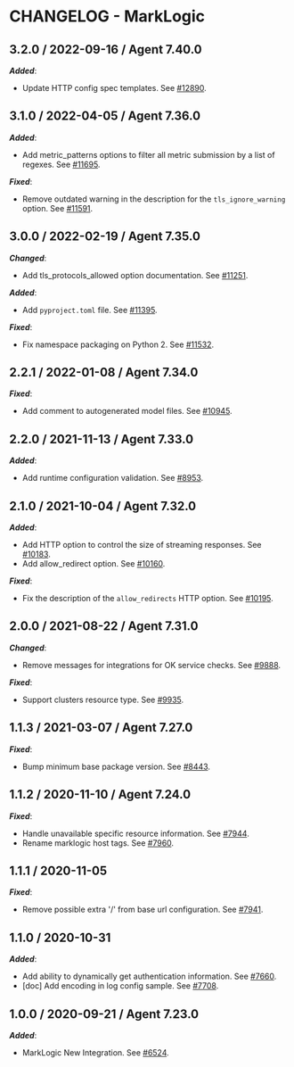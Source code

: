 # CHANGELOG - MarkLogic

## 3.2.0 / 2022-09-16 / Agent 7.40.0

***Added***: 

* Update HTTP config spec templates. See [#12890](https://github.com/DataDog/integrations-core/pull/12890).


## 3.1.0 / 2022-04-05 / Agent 7.36.0

***Added***: 

* Add metric_patterns options to filter all metric submission by a list of regexes. See [#11695](https://github.com/DataDog/integrations-core/pull/11695).

***Fixed***: 

* Remove outdated warning in the description for the `tls_ignore_warning` option. See [#11591](https://github.com/DataDog/integrations-core/pull/11591).


## 3.0.0 / 2022-02-19 / Agent 7.35.0

***Changed***: 

* Add tls_protocols_allowed option documentation. See [#11251](https://github.com/DataDog/integrations-core/pull/11251).

***Added***: 

* Add `pyproject.toml` file. See [#11395](https://github.com/DataDog/integrations-core/pull/11395).

***Fixed***: 

* Fix namespace packaging on Python 2. See [#11532](https://github.com/DataDog/integrations-core/pull/11532).


## 2.2.1 / 2022-01-08 / Agent 7.34.0

***Fixed***: 

* Add comment to autogenerated model files. See [#10945](https://github.com/DataDog/integrations-core/pull/10945).


## 2.2.0 / 2021-11-13 / Agent 7.33.0

***Added***: 

* Add runtime configuration validation. See [#8953](https://github.com/DataDog/integrations-core/pull/8953).


## 2.1.0 / 2021-10-04 / Agent 7.32.0

***Added***: 

* Add HTTP option to control the size of streaming responses. See [#10183](https://github.com/DataDog/integrations-core/pull/10183).
* Add allow_redirect option. See [#10160](https://github.com/DataDog/integrations-core/pull/10160).

***Fixed***: 

* Fix the description of the `allow_redirects` HTTP option. See [#10195](https://github.com/DataDog/integrations-core/pull/10195).


## 2.0.0 / 2021-08-22 / Agent 7.31.0

***Changed***: 

* Remove messages for integrations for OK service checks. See [#9888](https://github.com/DataDog/integrations-core/pull/9888).

***Fixed***: 

* Support clusters resource type. See [#9935](https://github.com/DataDog/integrations-core/pull/9935).


## 1.1.3 / 2021-03-07 / Agent 7.27.0

***Fixed***: 

* Bump minimum base package version. See [#8443](https://github.com/DataDog/integrations-core/pull/8443).


## 1.1.2 / 2020-11-10 / Agent 7.24.0

***Fixed***: 

* Handle unavailable specific resource information. See [#7944](https://github.com/DataDog/integrations-core/pull/7944).
* Rename marklogic host tags. See [#7960](https://github.com/DataDog/integrations-core/pull/7960).


## 1.1.1 / 2020-11-05

***Fixed***: 

* Remove possible extra '/' from base url configuration. See [#7941](https://github.com/DataDog/integrations-core/pull/7941).


## 1.1.0 / 2020-10-31

***Added***: 

* Add ability to dynamically get authentication information. See [#7660](https://github.com/DataDog/integrations-core/pull/7660).
* [doc] Add encoding in log config sample. See [#7708](https://github.com/DataDog/integrations-core/pull/7708).


## 1.0.0 / 2020-09-21 / Agent 7.23.0

***Added***: 

* MarkLogic New Integration. See [#6524](https://github.com/DataDog/integrations-core/pull/6524).



